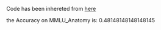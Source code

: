 Code has been inhereted from [here](https://github.com/nyuolab/MedMobile/tree/main/Evaluation)

the Accuracy on MMLU_Anatomy is: 0.48148148148148145
